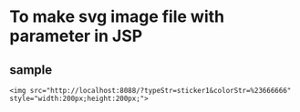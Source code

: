 # To make svg image file with parameter in JSP

## sample
    <img src="http://localhost:8088/?typeStr=sticker1&colorStr=%23666666" style="width:200px;height:200px;">
